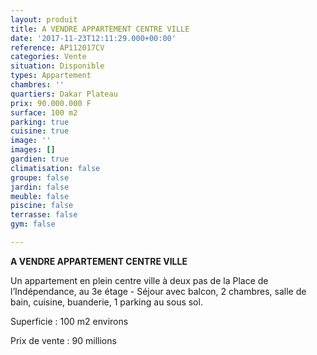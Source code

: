 ```yaml
---
layout: produit
title: A VENDRE APPARTEMENT CENTRE VILLE
date: '2017-11-23T12:11:29.000+00:00'
reference: AP112017CV
categories: Vente
situation: Disponible
types: Appartement
chambres: ''
quartiers: Dakar Plateau
prix: 90.000.000 F
surface: 100 m2
parking: true
cuisine: true
image: ''
images: []
gardien: true
climatisation: false
groupe: false
jardin: false
meuble: false
piscine: false
terrasse: false
gym: false

---
```

**A VENDRE APPARTEMENT CENTRE VILLE**

Un appartement en plein centre ville à deux pas de la Place de l’Indépendance, au 3e étage - Séjour avec balcon, 2 chambres, salle de bain, cuisine, buanderie, 1 parking au sous sol.

Superficie : 100 m2 environs

Prix de vente : 90 millions